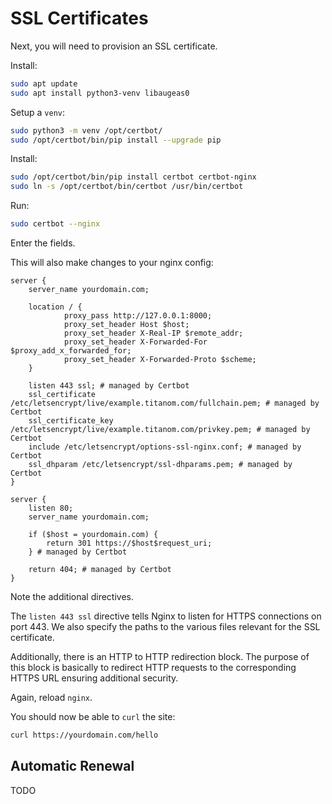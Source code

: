 # SSL Certificates

Next, you will need to provision an SSL certificate.

Install:

```sh
sudo apt update
sudo apt install python3-venv libaugeas0
```

Setup a `venv`:

```sh
sudo python3 -m venv /opt/certbot/
sudo /opt/certbot/bin/pip install --upgrade pip
```

Install:

```sh
sudo /opt/certbot/bin/pip install certbot certbot-nginx
sudo ln -s /opt/certbot/bin/certbot /usr/bin/certbot
```

Run:

```sh
sudo certbot --nginx
```

Enter the fields.

This will also make changes to your nginx config:

```
server {
    server_name yourdomain.com;

    location / {
            proxy_pass http://127.0.0.1:8000;
            proxy_set_header Host $host;
            proxy_set_header X-Real-IP $remote_addr;
            proxy_set_header X-Forwarded-For $proxy_add_x_forwarded_for;
            proxy_set_header X-Forwarded-Proto $scheme;
    }

    listen 443 ssl; # managed by Certbot
    ssl_certificate /etc/letsencrypt/live/example.titanom.com/fullchain.pem; # managed by Certbot
    ssl_certificate_key /etc/letsencrypt/live/example.titanom.com/privkey.pem; # managed by Certbot
    include /etc/letsencrypt/options-ssl-nginx.conf; # managed by Certbot
    ssl_dhparam /etc/letsencrypt/ssl-dhparams.pem; # managed by Certbot
}

server {
    listen 80;
    server_name yourdomain.com;

    if ($host = yourdomain.com) {
        return 301 https://$host$request_uri;
    } # managed by Certbot

    return 404; # managed by Certbot
}
```

Note the additional directives.

The `listen 443 ssl` directive tells Nginx to listen for HTTPS connections on port 443.
We also specify the paths to the various files relevant for the SSL certificate.

Additionally, there is an HTTP to HTTP redirection block.
The purpose of this block is basically to redirect HTTP requests to the corresponding HTTPS URL ensuring additional security.

Again, reload `nginx`.

You should now be able to `curl` the site:

```sh
curl https://yourdomain.com/hello
```

## Automatic Renewal

TODO
